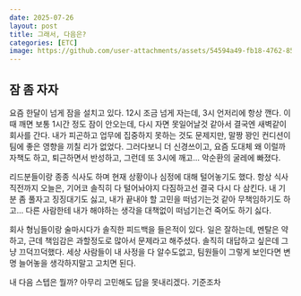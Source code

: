 ```yaml
---
date: 2025-07-26
layout: post
title: 그래서, 다음은?
categories: [ETC]
image: https://github.com/user-attachments/assets/54594a49-fb18-4762-8564-0bba0a57c7b8
---
```


## 잠 좀 자자

요즘 한달이 넘게 잠을 설치고 있다.
12시 조금 넘게 자는데, 3시 언저리에 항상 깬다.
이때 깨면 보통 1시간 정도 잠이 안오는데, 다시 자면 못일어날것 같아서 결국엔 새벽같이 회사를 간다.
내가 피곤하고 업무에 집중하지 못하는 것도 문제지만, 말짱 꽝인 컨디션이 팀에 좋은 영향을 끼칠 리가 없었다.
그러다보니 더 신경쓰이고, 요즘 도대체 왜 이럴까 자책도 하고, 퇴근하면서 반성하고, 그런데 또 3시에 깨고... 악순환의 굴레에 빠졌다.

리드분들이랑 종종 식사도 하며 현재 상황이나 심정에 대해 털어놓기도 했다.
항상 식사 직전까지 오늘은, 기어코 솔직히 다 털어놔야지 다짐하고선 결국 다시 다 삼킨다.
내 기분 좀 풀자고 징징대기도 싫고, 내가 끝내야 할 고민을 떠넘기는것 같아 무책임하기도 하고... 다른 사람한테 내가 해야하는 생각을 대책없이 떠넘기는건 죽어도 하기 싫다.

회사 형님들이랑 술마시다가 솔직한 피드백을 들은적이 있다.
일은 잘하는데, 멘탈은 약하고, 근데 책임감은 과할정도로 많아서 문제라고 해주셨다.
솔직히 대답하고 싶은데 그냥 끄덕끄덕했다.
세상 사람들이 내 사정을 다 알수도없고, 팀원들이 그렇게 보인다면 변명 늘어놓을 생각하지말고 고치면 된다.

내 다음 스텝은 뭘까?
아무리 고민해도 답을 못내리겠다. 기준조차

